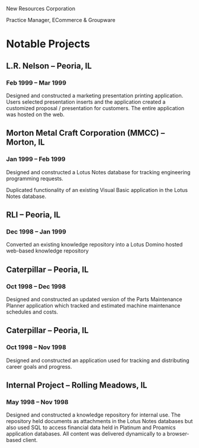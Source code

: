 New Resources Corporation

Practice Manager, ECommerce & Groupware

# Notable Projects

## L.R. Nelson – Peoria, IL
### Feb 1999 – Mar 1999

Designed and constructed a marketing presentation printing application. Users selected presentation inserts and the application created a customized proposal / presentation for customers. The entire application was hosted on the web.

## Morton Metal Craft Corporation (MMCC) – Morton, IL
### Jan 1999 – Feb 1999

Designed and constructed a Lotus Notes database for tracking engineering programming requests.

Duplicated functionality of an existing Visual Basic application in the Lotus Notes database.

## RLI – Peoria, IL
### Dec 1998 – Jan 1999

Converted an existing knowledge repository into a Lotus Domino hosted web-based knowledge repository

## Caterpillar – Peoria, IL
### Oct 1998 – Dec 1998

Designed and constructed an updated version of the Parts Maintenance Planner application which tracked and estimated machine maintenance schedules and costs.

## Caterpillar – Peoria, IL
### Oct 1998 – Nov 1998

Designed and constructed an application used for tracking and distributing career goals and progress.

## Internal Project – Rolling Meadows, IL
### May 1998 – Nov 1998

Designed and constructed a knowledge repository for internal use. The repository held documents as attachments in the Lotus Notes databases but also used SQL to access financial data held in Platinum and Proamics application databases. All content was delivered dynamically to a browser-based client.